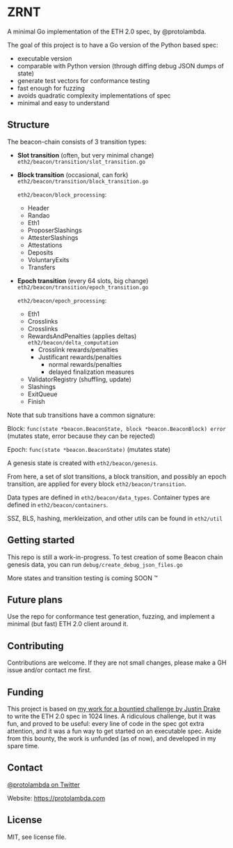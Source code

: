 # ZRNT

A minimal Go implementation of the ETH 2.0 spec, by @protolambda.

The goal of this project is to have a Go version of the Python based spec:

- executable version
- comparable with Python version (through diffing debug JSON dumps of state)
- generate test vectors for conformance testing
- fast enough for fuzzing
- avoids quadratic complexity implementations of spec
- minimal and easy to understand

## Structure

The beacon-chain consists of 3 transition types:

- **Slot transition** (often, but very minimal change) `eth2/beacon/transition/slot_transition.go`

- **Block transition** (occasional, can fork) `eth2/beacon/transition/block_transition.go`

    `eth2/beacon/block_processing`:
    - Header
    - Randao
    - Eth1
    - ProposerSlashings
    - AttesterSlashings
    - Attestations
    - Deposits
    - VoluntaryExits
    - Transfers
    
- **Epoch transition** (every 64 slots, big change) `eth2/beacon/transition/epoch_transition.go`

    `eth2/beacon/epoch_processing`:
    - Eth1
    - Crosslinks
    - Crosslinks
    - RewardsAndPenalties (applies deltas) `eth2/beacon/delta_computation`
        - Crosslink rewards/penalties
        - Justificant rewards/penalties
            - normal rewards/penalties
            - delayed finalization measures
    - ValidatorRegistry (shuffling, update)
    - Slashings
    - ExitQueue
    - Finish

Note that sub transitions have a common signature:

Block: `func(state *beacon.BeaconState, block *beacon.BeaconBlock) error` (mutates state, error because they can be rejected)

Epoch: `func(state *beacon.BeaconState)` (mutates state)


A genesis state is created with `eth2/beacon/genesis`.

From here, a set of slot transitions, a block transition, and possibly an epoch transition, are applied for every block `eth2/beacon/transition`.

Data types are defined in `eth2/beacon/data_types`.
Container types are defined in `eth2/beacon/containers`.

SSZ, BLS, hashing, merkleization, and other utils can be found in `eth2/util`

## Getting started

This repo is still a work-in-progress. 
To test creation of some Beacon chain genesis data, you can run `debug/create_debug_json_files.go`

More states and transition testing is coming SOON :tm:


## Future plans

Use the repo for conformance test generation, fuzzing,
 and implement a minimal (but fast) ETH 2.0 client around it.

## Contributing

Contributions are welcome.
If they are not small changes, please make a GH issue and/or contact me first.

## Funding

This project is based on [my work for a bountied challenge by Justin Drake](https://github.com/protolambda/beacon-challenge) to write the ETH 2.0 spec in 1024 lines. A ridiculous challenge, but it was fun, and proved to be useful: 
 every line of code in the spec got extra attention, and it was a fun way to get started on an executable spec.
Aside from this bounty, the work is unfunded (as of now), and developed in my spare time.

## Contact

[@protolambda on Twitter](https://twitter.com/protolambda)

Website: https://protolambda.com

## License

MIT, see license file.

